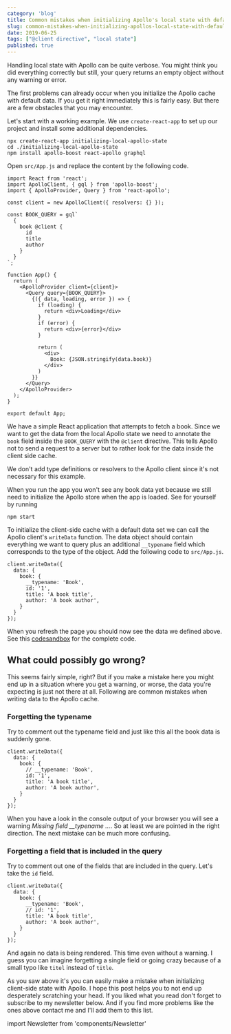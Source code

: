 ```yaml
---
category: 'blog'
title: Common mistakes when initializing Apollo's local state with default data
slug: common-mistakes-when-initializing-apollos-local-state-with-default-data
date: 2019-06-25
tags: ["@client directive", "local state"]
published: true
---
```


Handling local state with Apollo can be quite verbose. You might think you did everything correctly but still, your query returns an empty object without any warning or error.

The first problems can already occur when you initialize the Apollo cache with default data. If you get it right immediately this is fairly easy. But there are a few obstacles that you may encounter.

Let's start with a working example. We use `create-react-app` to set up our project and install some additional dependencies.

    npx create-react-app initializing-local-apollo-state
    cd ./initializing-local-apollo-state
    npm install apollo-boost react-apollo graphql


Open `src/App.js` and replace the content by the following code.

    import React from 'react';
    import ApolloClient, { gql } from 'apollo-boost';
    import { ApolloProvider, Query } from 'react-apollo';

    const client = new ApolloClient({ resolvers: {} });

    const BOOK_QUERY = gql`
      {
        book @client {
          id
          title
          author
        }
      }
    `;

    function App() {
      return (
        <ApolloProvider client={client}>
          <Query query={BOOK_QUERY}>
            {({ data, loading, error }) => {
              if (loading) {
                return <div>Loading</div>
              }
              if (error) {
                return <div>{error}</div>
              }

              return (
                <div>
                  Book: {JSON.stringify(data.book)}
                </div>
              )
            }}
          </Query>
        </ApolloProvider>
      );
    }

    export default App;


We have a simple React application that attempts to fetch a book. Since we want to get the data from the local Apollo state we need to annotate the `book` field inside the `BOOK_QUERY` with the `@client` directive. This tells Apollo not to send a request to a server but to rather look for the data inside the client side cache.

We don't add type definitions or resolvers to the Apollo client since it's not necessary for this example.

When you run the app you won't see any book data yet because we still need to initialize the Apollo store when the app is loaded. See for yourself by running

    npm start


To initialize the client-side cache with a default data set we can call the Apollo client's `writeData` function. The data object should contain everything we want to query plus an additional `__typename` field which corresponds to the type of the object. Add the following code to `src/App.js`.

    client.writeData({
      data: {
        book: {
          __typename: 'Book',
          id: '1',
          title: 'A book title',
          author: 'A book author',
        }
      }
    });


When you refresh the page you should now see the data we defined above. See this [codesandbox](https://codesandbox.io/embed/bold-galileo-kb53u) for the complete code.

## What could possibly go wrong?

This seems fairly simple, right? But if you make a mistake here you might end up in a situation where you get a warning, or worse, the data you're expecting is just not there at all. Following are common mistakes when writing data to the Apollo cache.

### Forgetting the typename

Try to comment out the typename field and just like this all the book data is suddenly gone.

    client.writeData({
      data: {
        book: {
          // __typename: 'Book',
          id: '1',
          title: 'A book title',
          author: 'A book author',
        }
      }
    });


When you have a look in the console output of your browser you will see a warning *Missing field __typename ...*. So at least we are pointed in the right direction. The next mistake can be much more confusing.

### Forgetting a field that is included in the query

Try to comment out one of the fields that are included in the query. Let's take the `id` field.

    client.writeData({
      data: {
        book: {
          __typename: 'Book',
          // id: '1',
          title: 'A book title',
          author: 'A book author',
        }
      }
    });


And again no data is being rendered. This time even without a warning. I guess you can imagine forgetting a single field or going crazy because of a small typo like `titel` instead of `title`.

As you saw above it's you can easily make a mistake when initializing client-side state with Apollo. I hope this post helps you to not end up desperately scratching your head. If you liked what you read don't forget to subscribe to my newsletter below. And if you find more problems like the ones above contact me and I'll add them to this list.

import Newsletter from 'components/Newsletter'

<Newsletter formId="1499362:x4g7a4"/>